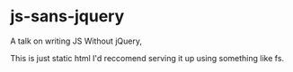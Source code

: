 js-sans-jquery
==============

A talk on writing JS Without jQuery,

This is just static html I'd reccomend serving it up using something like fs.
